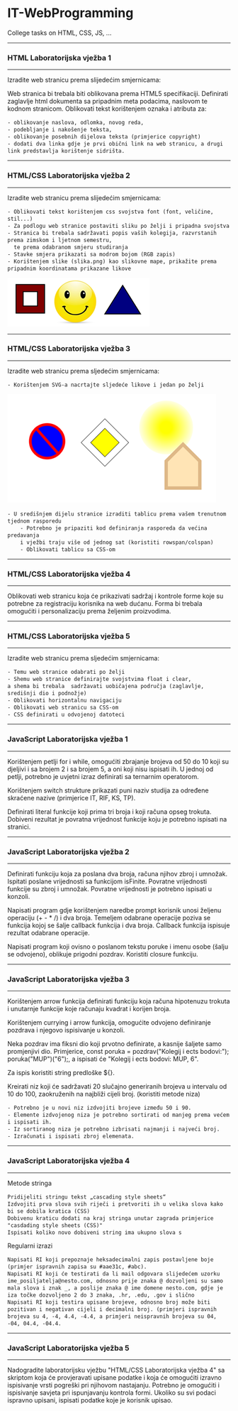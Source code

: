 # IT-WebProgramming
College tasks on HTML, CSS, JS, ...
____________________________
### HTML Laboratorijska vježba 1
____________________________
Izradite web stranicu prema slijedećim smjernicama:

   Web stranica bi trebala biti oblikovana prema HTML5 specifikaciji.
   Definirati zaglavlje html dokumenta sa pripadnim meta podacima, naslovom te kodnom stranicom.
   Oblikovati tekst korištenjem oznaka i atributa za:

    - oblikovanje naslova, odlomka, novog reda,
    - podebljanje i nakošenje teksta,
    - oblikovanje posebnih dijelova teksta (primjerice copyright)
    - dodati dva linka gdje je prvi obični link na web stranicu, a drugi link predstavlja korištenje sidrišta.
____________________________
### HTML/CSS Laboratorijska vježba 2
____________________________
Izradite web stranicu prema slijedećim smjernicama:

    - Oblikovati tekst korištenjem css svojstva font (font, veličine, stil...)
    - Za podlogu web stranice postaviti sliku po želji i pripadna svojstva
    - Stranica bi trebala sadržavati popis vaših kolegija, razvrstanih prema zimskom i ljetnom semestru,
      te prema odabranom smjeru studiranja
    - Stavke smjera prikazati sa modrom bojom (RGB zapis)
    - Korištenjem slike (slika.png) kao slikovne mape, prikažite prema pripadnim koordinatama prikazane likove
![slikovnamapa.png](https://github.com/nikola-zitko/IT-WebProgramming/blob/master/Assets/slikovnamapa.png)
____________________________
### HTML/CSS Laboratorijska vježba 3
____________________________
Izradite web stranicu prema sljedećim smjernicama:

    - Korištenjem SVG-a nacrtajte sljedeće likove i jedan po želji
![SVG.png](https://github.com/nikola-zitko/IT-WebProgramming/blob/master/Assets/SVG.png)

    - U središnjem dijelu stranice izraditi tablicu prema vašem trenutnom tjednom rasporedu
        - Potrebno je pripaziti kod definiranja rasporeda da većina predavanja
        i vježbi traju više od jednog sat (koristiti rowspan/colspan)
        - Oblikovati tablicu sa CSS-om
____________________________
### HTML/CSS Laboratorijska vježba 4
____________________________
Oblikovati web stranicu koja će prikazivati sadržaj i kontrole forme koje su potrebne za registraciju korisnika na web dućanu.
Forma bi trebala omogućiti i personalizaciju prema željenim proizvodima.
____________________________
### HTML/CSS Laboratorijska vježba 5
____________________________
Izradite web stranicu prema sljedećim smjernicama:

    - Temu web stranice odabrati po želji
    - Shemu web stranice definirajte svojstvima float i clear,
    a shema bi trebala  sadržavati uobičajena područja (zaglavlje, središnji dio i podnožje)
    - Oblikovati horizontalnu navigaciju
    - Oblikovati web stranicu sa CSS-om
    - CSS definirati u odvojenoj datoteci
____________________________
### JavaScript Laboratorijska vježba 1
____________________________

Korištenjem petlji for i while, omogućiti zbrajanje brojeva od 50 do 10 koji su djeljivi i sa brojem 2 i sa brojem 5,
a oni koji nisu ispisati ih. U jednoj od petlji, potrebno je uvjetni izraz definirati sa ternarnim operatorom.

Korištenjem switch strukture prikazati puni naziv studija za određene skraćene nazive (primjerice IT, RIF, KS, TP).

Definirati literal funkcije koji prima tri broja i koji računa opseg trokuta.
Dobiveni rezultat je povratna vrijednost funkcije koju je potrebno ispisati na stranici.
____________________________
### JavaScript Laboratorijska vježba 2
____________________________

Definirati funkciju koja za poslana dva broja, računa njihov zbroj i umnožak. Ispitati poslane vrijednosti sa funkcijom isFinite. Povratne vrijednosti funkcije su zbroj i umnožak. Povratne vrijednosti je potrebno ispisati u konzoli.

Napisati program gdje korištenjem naredbe prompt korisnik unosi željenu operaciju (+ - * /) i dva broja. Temeljem odabrane operacije poziva se funkcija kojoj se šalje callback funkcija i dva broja. Callback funkcija ispisuje rezultat odabrane operacije.

Napisati program koji ovisno o poslanom tekstu poruke i imenu osobe (šalju se odvojeno), oblikuje prigodni pozdrav. Koristiti closure funkciju.
____________________________
### JavaScript Laboratorijska vježba 3
____________________________

Korištenjem arrow funkcija definirati funkciju koja računa hipotenuzu trokuta i unutarnje funkcije koje računaju kvadrat i korijen broja.

Korištenjem currying i arrow funkcija, omogućite odvojeno definiranje pozdrava i njegovo ispisivanje u konzoli. 

Neka pozdrav ima fiksni dio koji prvotno definirate, a kasnije šaljete samo promjenjivi dio. Primjerice, const poruka = pozdrav("Kolegij i ects bodovi:"); poruka("MUP")("6");, a ispisati će "Kolegij i ects bodovi: MUP, 6". 

Za ispis koristiti string predloške ${}. 

Kreirati niz koji će sadržavati 20 slučajno generiranih brojeva u intervalu od 10 do 100, zaokruženih na najbliži cijeli broj. (koristiti metode niza) 

    - Potrebno je u novi niz izdvojiti brojeve između 50 i 90.
    - Elemente izdvojenog niza je potrebno sortirati od manjeg prema većem i ispisati ih.
    - Iz sortiranog niza je potrebno izbrisati najmanji i najveći broj.
    - Izračunati i ispisati zbroj elemenata.

____________________________
### JavaScript Laboratorijska vježba 4
____________________________
Metode stringa

    Pridijeliti stringu tekst „cascading style sheets“
    Izdvojiti prva slova svih riječi i pretvoriti ih u velika slova kako bi se dobila kratica (CSS)
    Dobivenu kraticu dodati na kraj stringa unutar zagrada primjerice "casdading style sheets (CSS)"
    Ispisati koliko novo dobiveni string ima ukupno slova s  

Regularni izrazi
    
    Napisati RI koji prepoznaje heksadecimalni zapis postavljene boje (primjer ispravnih zapisa su #aae31c, #abc).
    Napisati RI koji će testirati da li mail odgovara slijedećem uzorku ime_posiljatelja@nesto.com, odnosno prije znaka @ dozvoljeni su samo mala slova i znak _, a poslije znaka @ ime domene nesto.com, gdje je iza točke dozvoljeno 2 do 3 znaka, .hr, .edu, .gov i slično
    Napisati RI koji testira upisane brojeve, odnosno broj može biti pozitivan i negativan cijeli i decimalni broj. (primjeri ispravnih brojeva su 4, -4, 4.4, -4.4, a primjeri neispravnih brojeva su 04, -04, 04.4, -04.4.

_____________________________
### JavaScript Laboratorijska vježba 5
_____________________________
Nadogradite laboratorijsku vježbu "HTML/CSS Laboratorijska vježba 4" sa skriptom koja će provjeravati upisane podatke i koja će omogućiti izravno ispisivanje vrsti pogreški pri njihovom nastajanju. 
Potrebno je omogućiti i ispisivanje savjeta pri ispunjavanju kontrola formi. 
Ukoliko su svi podaci ispravno upisani, ispisati podatke koje je korisnik upisao.
